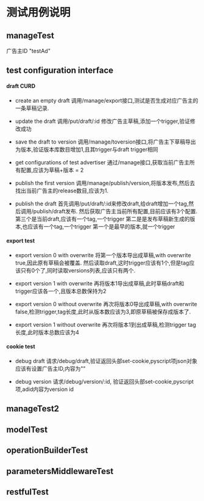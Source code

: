 测试用例说明
==========

manageTest
----------
广告主ID "testAd"

## test configuration interface

#### draft CURD

* create an empty draft
调用/manage/export接口,测试是否生成对应广告主的一条草稿记录.

* update the draft
调用/put/draft/:id 修改广告主草稿,添加一个trigger,验证修改成功

* save the draft to version
调用/manage/toversion接口,将广告主下草稿导出为版本,验证版本库数目增加1,且其trigger与draft trigger相同

* get configurations of test advertiser
通过/manage接口,获取当前广告主所有配置,应该为草稿+版本 = 2

* publish the first version
调用/manage/publish/version,将版本发布,然后去找出当前广告主的release数目,应该为1.

* publish the draft
首先调用/put/draft/:id来修改draft,给draft增加一个tag,然后调用/publish/draft发布.
然后获取广告主当前所有配置,目前应该有3个配置.
第三个是当前draft,应该有一个tag,一个trigger
第二是是发布草稿新生成的版本,也应该有一个tag,一个trigger
第一个是最早的版本,就一个trigger

#### export test

* export version 0 with overwrite
将第一个版本导出成草稿,with overwrite true,因此原有草稿会被覆盖.
然后读取draft,这时trigger应该有1个,但是tag应该只有0个了,同时读取versions列表,应该只有两个.

* export version 1 with overwrite
再将版本1导出成草稿,此时草稿draft和trigger应该各一个,且版本总数保持为2

* export version 0 without overwrite
再次将版本0导出成草稿,with overwrite false,检测trigger,tag长度,此时从版本数应该为3,即原草稿被保存成版本了.

* export version 1 without overwrite
再次将版本1到出成草稿,检测trigger tag长度,此时版本总数应该为4

#### cookie test

* debug draft
请求/debug/draft,验证返回头部set-cookie,pyscript项json对象应该有设置广告主ID,内容为""

* debug version
请求/debug/version/:id, 验证返回头部set-cookie,pyscript项,adid内容为version id

manageTest2
-----------
modelTest
---------
operationBuilderTest
--------------------
parametersMiddlewareTest
-----------------------
restfulTest
-----------
